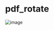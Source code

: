 # pdf_rotate

![image](https://github.com/classicfoo/pdf_rotate/assets/20607431/d433746b-8b8c-48a6-adb7-b08f8760f582)
